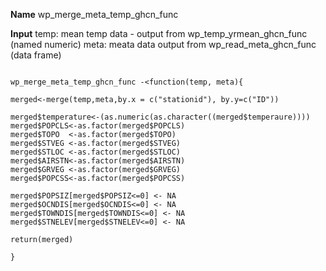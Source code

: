 **Name**
wp_merge_meta_temp_ghcn_func

**Input**
temp: mean temp data - output from wp_temp_yrmean_ghcn_func (named numeric)
meta: meata data output from wp_read_meta_ghcn_func (data frame)
```{r}

wp_merge_meta_temp_ghcn_func -<function(temp, meta){

merged<-merge(temp,meta,by.x = c("stationid"), by.y=c("ID"))
  
merged$temperature<-(as.numeric(as.character((merged$temperaure))))
merged$POPCLS<-as.factor(merged$POPCLS)
merged$TOPO  <-as.factor(merged$TOPO)
merged$STVEG <-as.factor(merged$STVEG)
merged$STLOC <-as.factor(merged$STLOC)
merged$AIRSTN<-as.factor(merged$AIRSTN)
merged$GRVEG <-as.factor(merged$GRVEG)
merged$POPCSS<-as.factor(merged$POPCSS)

merged$POPSIZ[merged$POPSIZ<=0] <- NA
merged$OCNDIS[merged$OCNDIS<=0] <- NA
merged$TOWNDIS[merged$TOWNDIS<=0] <- NA
merged$STNELEV[merged$STNELEV<=0] <- NA

return(merged)

}

```



